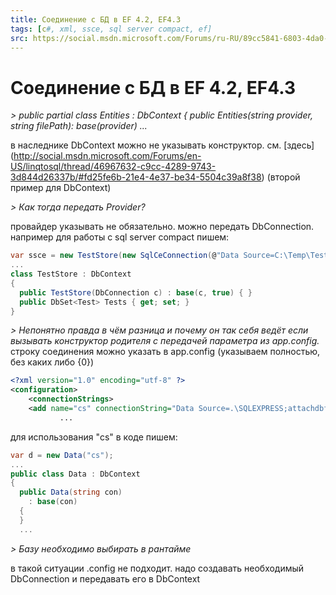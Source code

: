 ```yaml
---
title: Соединение с БД в EF 4.2, EF4.3
tags: [c#, xml, ssce, sql server compact, ef]
src: https://social.msdn.microsoft.com/Forums/ru-RU/89cc5841-6803-4da0-ae36-7754aa5016cc/-ef-42-ef43?forum=fordataru 
---
```

# Соединение с БД в EF 4.2, EF4.3
*> public partial class Entities : DbContext { public Entities(string provider, string filePath): base(provider) ...*

в наследнике DbContext можно не указывать конструктор.
см. [здесь] (http://social.msdn.microsoft.com/Forums/en-US/linqtosql/thread/46967632-c9cc-4289-9743-3d844d26337b/#fd25fe6b-21e4-4e37-be34-5504c39a8f38) (второй пример для DbContext)

*> Как тогда передать Provider?*

провайдер указывать не обязательно. можно передать DbConnection. например для работы с sql server compact
пишем:
```c#
var ssce = new TestStore(new SqlCeConnection(@"Data Source=C:\Temp\Test.sdf"));
...
class TestStore : DbContext
{
  public TestStore(DbConnection c) : base(c, true) { }
  public DbSet<Test> Tests { get; set; }
}
```
*> Непонятно правда в чём разница и почему он так себя ведёт если вызывать конструктор родителя с передачей параметра из app.config.*
строку соединения можно указать в app.config 
(указываем полностью, без каких либо {0})
```xml
<?xml version="1.0" encoding="utf-8" ?>
<configuration>
	<connectionStrings>
	<add name="cs" connectionString="Data Source=.\SQLEXPRESS;attachdbfilename=Test.mdb;Integrated Security=True;Connect Timeout=30;User Instance=False;MultipleActiveResultSets=True"			 providerName="System.Data.SqlClient" />
	       ...
```
для использования "cs" в коде пишем:
```c#
var d = new Data("cs");
... 
public class Data : DbContext
{
  public Data(string con)
    : base(con)
  {
  }
  ...
```
*> Базу необходимо выбирать в рантайме*

в такой ситуации .config не подходит.
надо создавать необходимый DbConnection и передавать его в DbContext
